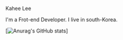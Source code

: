 Kahee Lee

I'm a Frot-end Developer.
I live in south-Korea.

[![Anurag's GitHub stats](https://github-readme-stats.vercel.app/api?username=Tomas1876&&show_icons=true&theme=cobalt)]

